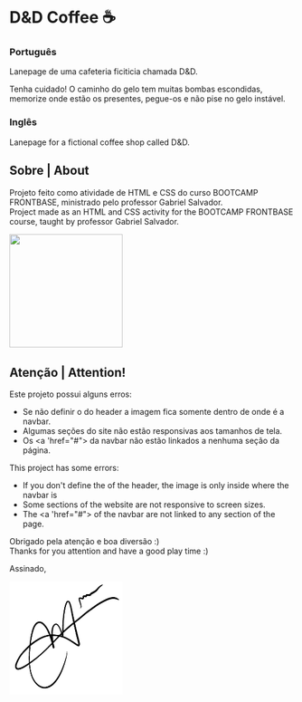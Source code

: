 #  D&D Coffee ☕

###  Português
Lanepage de uma cafeteria ficiticia chamada D&D. 

Tenha cuidado! O caminho do gelo tem muitas bombas escondidas, memorize onde estão os presentes, pegue-os e não pise no gelo instável.

### Inglês
Lanepage for a fictional coffee shop called D&D.


## Sobre | About
Projeto feito como atividade de HTML e CSS do curso BOOTCAMP FRONTBASE, ministrado pelo professor Gabriel Salvador.
<br>
Project made as an HTML and CSS activity for the BOOTCAMP FRONTBASE course, taught by professor Gabriel Salvador.

<img src="IMG_0092.png" width="200" height="200"/>

## Atenção | Attention!

Este projeto possui alguns erros:

- Se não definir o <height> do header a imagem fica somente dentro de onde é a navbar.
- Algumas seções do site não estão responsivas aos tamanhos de tela.
- Os <a 'href="#"> da navbar não estão linkados a nenhuma seção da página.

This project has some errors:

- If you don't define the <height> of the header, the image is only inside where the navbar is
- Some sections of the website are not responsive to screen sizes.
- The <a 'href="#"> of the navbar are not linked to any section of the page.


Obrigado pela atenção e boa diversão :)
<br>
Thanks for you attention and have a good play time :)

Assinado,

<img src="./assets/img/IMG_0092.png" width="200" height="200"/>
